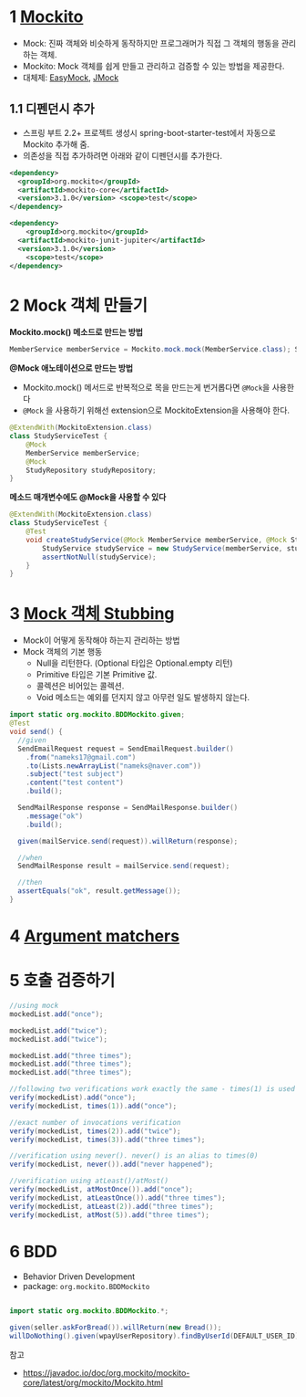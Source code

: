 # 1 [Mockito](https://javadoc.io/doc/org.mockito/mockito-core/latest/org/mockito/Mockito.html)

* Mock: 진짜 객체와 비슷하게 동작하지만 프로그래머가 직접 그 객체의 행동을 관리하는 객체.
* Mockito: Mock 객체를 쉽게 만들고 관리하고 검증할 수 있는 방법을 제공한다.
* 대체제: [EasyMock](http://easymock.org/), [JMock](http://jmock.org/)



## 1.1 디펜던시 추가

* 스프링 부트 2.2+ 프로젝트 생성시 spring-boot-starter-test에서 자동으로 Mockito 추가해 줌.
* 의존성을 직접 추가하려면 아래와 같이 디펜던시를 추가한다.

```xml
<dependency> 
  <groupId>org.mockito</groupId> 
  <artifactId>mockito-core</artifactId> 
  <version>3.1.0</version> <scope>test</scope>
</dependency>

<dependency>
	<groupId>org.mockito</groupId> 
  <artifactId>mockito-junit-jupiter</artifactId> 
  <version>3.1.0</version>
	<scope>test</scope>
</dependency>
```



# 2 Mock 객체 만들기

**Mockito.mock() 메소드로 만드는 방법**

```java
MemberService memberService = Mockito.mock.mock(MemberService.class); StudyRepository studyRepository = mock(StudyRepository.class);
```



**@Mock 애노테이션으로 만드는 방법**

* Mockito.mock() 메서드로 반복적으로 목을 만드는게 번거롭다면 `@Mock`을 사용한다
* `@Mock` 을 사용하기 위해선 extension으로 MockitoExtension을 사용해야 한다.

```java
@ExtendWith(MockitoExtension.class) 
class StudyServiceTest {
    @Mock 
  	MemberService memberService;
    @Mock 
  	StudyRepository studyRepository;
}
```



**메소드 매개변수에도 @Mock을 사용할 수 있다**

```java
@ExtendWith(MockitoExtension.class)
class StudyServiceTest {
    @Test
    void createStudyService(@Mock MemberService memberService, @Mock StudyRepository studyRepository) {
        StudyService studyService = new StudyService(memberService, studyRepository);
        assertNotNull(studyService);
    }
}
```



# 3 [Mock 객체 Stubbing](https://javadoc.io/doc/org.mockito/mockito-core/latest/org/mockito/Mockito.html#stubbing)

* Mock이 어떻게 동작해야 하는지 관리하는 방법
* Mock 객체의 기본 행동
  * Null을 리턴한다. (Optional 타입은 Optional.empty 리턴)
  * Primitive 타입은 기본 Primitive 값.
  * 콜렉션은 비어있는 콜렉션.
  * Void 메소드는 예외를 던지지 않고 아무런 일도 발생하지 않는다.

```java
import static org.mockito.BDDMockito.given;
@Test
void send() {
  //given
  SendEmailRequest request = SendEmailRequest.builder()
    .from("nameks17@gmail.com")
    .to(Lists.newArrayList("nameks@naver.com"))
    .subject("test subject")
    .content("test content")
    .build();

  SendMailResponse response = SendMailResponse.builder()
    .message("ok")
    .build();

  given(mailService.send(request)).willReturn(response);

  //when
  SendMailResponse result = mailService.send(request);

  //then
  assertEquals("ok", result.getMessage());
}
```



# 4 [Argument matchers](https://javadoc.io/static/org.mockito/mockito-core/4.5.1/org/mockito/Mockito.html#argument_matchers)



# 5 호출 검증하기

```java
//using mock
mockedList.add("once");

mockedList.add("twice");
mockedList.add("twice");

mockedList.add("three times");
mockedList.add("three times");
mockedList.add("three times");

//following two verifications work exactly the same - times(1) is used by default
verify(mockedList).add("once");
verify(mockedList, times(1)).add("once");

//exact number of invocations verification
verify(mockedList, times(2)).add("twice");
verify(mockedList, times(3)).add("three times");

//verification using never(). never() is an alias to times(0)
verify(mockedList, never()).add("never happened");

//verification using atLeast()/atMost()
verify(mockedList, atMostOnce()).add("once");
verify(mockedList, atLeastOnce()).add("three times");
verify(mockedList, atLeast(2)).add("three times");
verify(mockedList, atMost(5)).add("three times");
```



# 6 BDD

* Behavior Driven Development
* package: `org.mockito.BDDMockito`

```java

import static org.mockito.BDDMockito.*;

given(seller.askForBread()).willReturn(new Bread());
willDoNothing().given(wpayUserRepository).findByUserId(DEFAULT_USER_ID);
```







참고

* https://javadoc.io/doc/org.mockito/mockito-core/latest/org/mockito/Mockito.html

